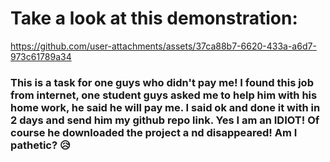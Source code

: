 <h1>Take a look at this demonstration: </h1>

https://github.com/user-attachments/assets/37ca88b7-6620-433a-a6d7-973c61789a34

<h3>
  This is a task for one guys who didn't pay me! I found this job from internet, one student guys asked me to help him with his home work, he said he will pay me. I said ok and done it with in 2 days and send him my github repo link. 
  Yes I am an IDIOT! Of course he downloaded the project a nd disappeared! Am I pathetic? 😥

</h3>
